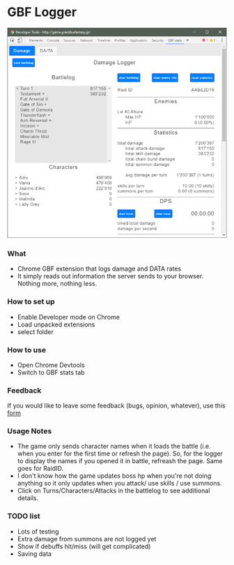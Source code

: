 # GBF Logger #
![Sneak peak](https://github.com/Azryth/gbf-extension/blob/images/damageLogger.PNG?raw=true "Sneak Peak")
### What ###

* Chrome GBF extension that logs damage and DATA rates
* It simply reads out information the server sends to your browser. Nothing more, nothing less.

### How to set up ###

* Enable Developer mode on Chrome
* Load unpacked extensions
* select folder

### How to use ###

* Open Chrome Devtools
* Switch to GBF stats tab

### Feedback ###

If you would like to leave some feedback (bugs, opinion, whatever), use this [form](https://docs.google.com/forms/d/e/1FAIpQLSfhruGYJ6cnb4V8rY85WR3LYyJOs0cfIISMhzttRWSdJ8BkuA/viewform)


### Usage Notes ###

* The game only sends character names when it loads the battle (i.e. when you enter for the first time or refresh the page). So, for the logger to display the names if you opened it in battle, refreash the page. Same goes for RaidID.
* I don't know how the game updates boss hp when you're not doing anything so it only updates when you attack/ use skills / use summons.
* Click on Turns/Characters/Attacks in the battlelog to see additional details.

### TODO list ###

* Lots of testing
* Extra damage from summons are not logged yet
* Show if debuffs hit/miss (will get complicated)
* Saving data